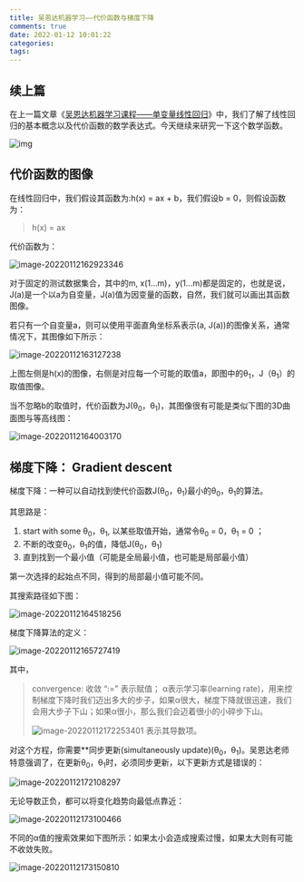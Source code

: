 ```yaml
---
title: 吴恩达机器学习——代价函数与梯度下降
comments: true
date: 2022-01-12 10:01:22
categories:
tags:
---
```






## 续上篇

在上一篇文章《[吴恩达机器学习课程——单变量线性回归](https://bbs.huaweicloud.com/blogs/325334)》中，我们了解了线性回归的基本概念以及代价函数的数学表达式。今天继续来研究一下这个数学函数。

![img](https://gitee.com/wieweicoding/kevinqimgs/raw/master/img/wps7.jpg)

## 代价函数的图像

在线性回归中，我们假设其函数为:h(x) = ax + b，我们假设b = 0，则假设函数为：

>  h(x) = ax

代价函数为：

![image-20220112162923346](https://gitee.com/wieweicoding/kevinqimgs/raw/master/img/image-20220112162923346.png)

对于固定的测试数据集合，其中的m, x(1...m)，y(1...m)都是固定的，也就是说，J(a)是一个以a为自变量，J(a)值为因变量的函数，自然，我们就可以画出其函数图像。

若只有一个自变量a，则可以使用平面直角坐标系表示(a, J(a))的图像关系，通常情况下，其图像如下所示：

![image-20220112163127238](https://gitee.com/wieweicoding/kevinqimgs/raw/master/img/image-20220112163127238.png)

上图左侧是h(x)的图像，右侧是对应每一个可能的取值a，即图中的θ<sub>1</sub>，J（θ<sub>1</sub>）的取值图像。

当不忽略b的取值时，代价函数为J(θ<sub>0</sub>，θ<sub>1</sub>)，其图像很有可能是类似下图的3D曲面图与等高线图：

![image-20220112164003170](https://gitee.com/wieweicoding/kevinqimgs/raw/master/img/image-20220112164003170.png)



## 梯度下降： Gradient descent

梯度下降：一种可以自动找到使代价函数J(θ<sub>0</sub>，θ<sub>1</sub>)最小的θ<sub>0</sub>，θ<sub>1</sub>的算法。

其思路是：

1. start with some θ<sub>0</sub>，θ<sub>1</sub>, 以某些取值开始，通常令θ<sub>0</sub> = 0，θ<sub>1</sub> = 0 ；
2. 不断的改变θ<sub>0</sub>，θ<sub>1</sub>的值，降低J(θ<sub>0</sub>，θ<sub>1</sub>)
3. 直到找到一个最小值（可能是全局最小值，也可能是局部最小值）

第一次选择的起始点不同，得到的局部最小值可能不同。

其搜索路径如下图：

![image-20220112164518256](https://gitee.com/wieweicoding/kevinqimgs/raw/master/img/image-20220112164518256.png)

梯度下降算法的定义：

![image-20220112165727419](https://gitee.com/wieweicoding/kevinqimgs/raw/master/img/image-20220112165727419.png)

其中，

> convergence: 收敛
> “:=” 表示赋值；
> α表示学习率(learning rate)，用来控制梯度下降时我们迈出多大的步子，如果α很大，梯度下降就很迅速，我们会用大步子下山；如果α很小，那么我们会迈着很小的小碎步下山。
>
> ![image-20220112172253401](https://gitee.com/wieweicoding/kevinqimgs/raw/master/img/image-20220112172253401.png) 表示其导数项。

对这个方程，你需要**同步更新(simultaneously update)(θ<sub>0</sub>，θ<sub>1</sub>)。吴恩达老师特意强调了，在更新θ<sub>0</sub>，θ<sub>1</sub>时，必须同步更新，以下更新方式是错误的：

![image-20220112172108297](https://gitee.com/wieweicoding/kevinqimgs/raw/master/img/image-20220112172108297.png)

无论导数正负，都可以将变化趋势向最低点靠近：

![image-20220112173100466](https://gitee.com/wieweicoding/kevinqimgs/raw/master/img/image-20220112173100466.png)

不同的α值的搜索效果如下图所示：如果太小会造成搜索过慢，如果太大则有可能不收敛失败。

![image-20220112173150810](https://gitee.com/wieweicoding/kevinqimgs/raw/master/img/image-20220112173150810.png)









